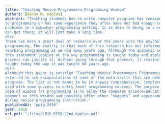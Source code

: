 ```yaml
---
title: "Teaching Novice Programmers Programming Wisdom"
authors: [Randy M. Kaplan]
abstract: "Teaching students how to write computer programs has remained a challenge. Whether a student is new
to programming or has some experience they often have not had enough to develop strategies for solving
problems in a computer programming setting. It is akin to being in a rowboat without any oars. Yes, you
can get there; it will just take a long time.
<br>
There has been a great deal of research over the years into the psychological and cognitive aspects of
programming. The reality is that much of this research has not informed our teaching and we are still
teaching programming as we did many years ago. Although the academic community may take offense at
this statement looking at the way programming is taught today and applying the relevant research to the
process can justify it. Without going through that process, it remains easy to see. Programming is largely
taught today the way it was taught 60 years ago.
<br>
Although this paper is entitled “Teaching Novice Programmers Programming Wisdom,” the wisdom
referred to are encapsulations of some of the meta-skills that are needed to successfully write computer
programs. The list is not meant to be in anyway comprehensive, complete, or all encompassing. It is a list
used with some success in entry level programming courses. The purpose of writing and presenting the
idea of wisdom for programming is to allow the computer science/education/psychology communities to
comment on this wisdom and possibly offer other “nuggets” and approaches that might be employed
during novice programming instruction."
publishedAt: "ppig-2010"
year: 2010
url_pdf: "/files/2010-PPIG-22nd-Kaplan.pdf"
---
```


